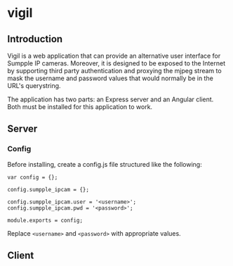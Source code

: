 # vigil
## Introduction
Vigil is a web application that can provide an alternative user interface for Sumpple IP cameras. Moreover, it is designed to be exposed to the Internet by supporting third party authentication and proxying the mjpeg stream to mask the username and password values that would normally be in the URL's querystring.

The application has two parts: an Express server and an Angular client. Both must be installed for this application to work.
## Server
### Config
Before installing, create a config.js file structured like the following:
```
var config = {};

config.sumpple_ipcam = {};

config.sumpple_ipcam.user = '<username>';
config.sumpple_ipcam.pwd = '<password>';

module.exports = config;
```
Replace `<username>` and `<password>` with appropriate values.
## Client
